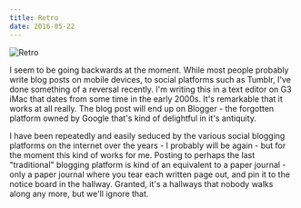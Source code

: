 ```yaml
---
title: Retro
date: 2016-05-22
---
```


![Retro](https://source.unsplash.com/Pll7AP6NFpY/1600x900)

I seem to be going backwards at the moment. While most people probably write blog posts on mobile devices, to social platforms such as Tumblr, I've done something of a reversal recently. I'm writing this in a text editor on G3 iMac that dates from some time in the early 2000s. It's remarkable that it works at all really. The blog post will end up on Blogger - the forgotten platform owned by Google that's kind of delightful in it's antiquity.

I have been repeatedly and easily seduced by the various social blogging platforms on the internet over the years - I probably will be again - but for the moment this kind of works for me. Posting to perhaps the last "traditional" blogging platform is kind of an equivalent to a paper journal - only a paper journal where you tear each written page out, and pin it to the notice board in the hallway. Granted, it's a hallways that nobody walks along any more, but we'll ignore that.